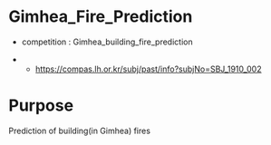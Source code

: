 # Gimhea_Fire_Prediction
 - competition : Gimhea_building_fire_prediction

 -  - https://compas.lh.or.kr/subj/past/info?subjNo=SBJ_1910_002

# Purpose
Prediction of building(in Gimhea) fires 
